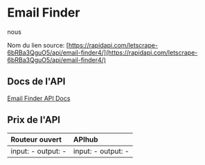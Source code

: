 # Email Finder

nous

Nom du lien source: [https://rapidapi.com/letscrape-6bRBa3QguO5/api/email-finder4/](https://rapidapi.com/letscrape-6bRBa3QguO5/api/email-finder4/)

## Docs de l'API

[Email Finder API Docs](../apis/fr/Email_Finder.md)

## Prix de l'API

| Routeur ouvert | APIhub |
|:---|:---|
| input: - output: - | input: - output: - |
